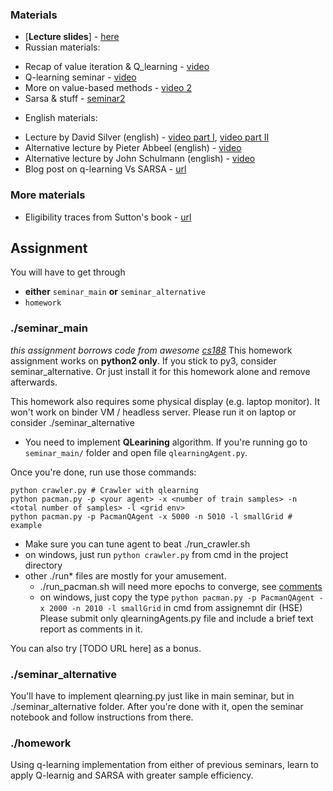 ### Materials
* [__Lecture slides__] - [here](https://yadi.sk/i/54qWKtDB3NDeuh)
* Russian materials:
 - Recap of value iteration & Q_learning - [video](https://yadi.sk/i/I7XcP6vU3ExNrT)
 - Q-learning seminar - [video](https://yadi.sk/i/XbqNQmjm3ExNsq)
 - More on value-based methods - [video 2](https://yadi.sk/i/I7XcP6vU3ExNrT)
 - Sarsa & stuff - [seminar2](https://yadi.sk/i/XbqNQmjm3ExNsq)
* English materials:
 - Lecture by David Silver (english) - [video part I](https://www.youtube.com/watch?v=PnHCvfgC_ZA), [video part II](https://www.youtube.com/watch?v=0g4j2k_Ggc4&t=43s)
 - Alternative lecture by Pieter Abbeel (english) - [video](https://www.youtube.com/watch?v=ifma8G7LegE)
 - Alternative lecture by John Schulmann (english) - [video](https://www.youtube.com/watch?v=IL3gVyJMmhg)
 - Blog post on q-learning Vs SARSA - [url](https://studywolf.wordpress.com/2013/07/01/reinforcement-learning-sarsa-vs-q-learning/)

### More materials
* Eligibility traces from Sutton's book - [url](http://incompleteideas.net/sutton/book/ebook/node72.html)

## Assignment

You will have to get through 
* __either__ `seminar_main` __or__ `seminar_alternative`
* `homework`

### ./seminar_main
_this assignment borrows code from awesome [cs188](http://ai.berkeley.edu/project_overview.html)_
This homework assignment works on __python2 only__. If you stick to py3, consider seminar_alternative. Or just install it for this homework alone and remove afterwards.

This homework also requires some physical display (e.g. laptop monitor). It won't work on binder VM / headless server. Please run it on laptop or consider ./seminar_alternative


* You need to implement **QLearining** algorithm.  If you're running go to ```seminar_main/``` folder and open file ```qlearningAgent.py```.

Once you're done, run use those commands:
```
python crawler.py # Crawler with qlearning
python pacman.py -p <your agent> -x <number of train samples> -n <total number of samples> -l <grid env>
python pacman.py -p PacmanQAgent -x 5000 -n 5010 -l smallGrid # example
```
* Make sure you can tune agent to beat ./run_crawler.sh
 * on windows, just run `python crawler.py` from cmd in the project directory
* other ./run* files are mostly for your amusement. 
  * ./run_pacman.sh will need more epochs to converge, see [comments](https://github.com/yandexdataschool/Practical_RL/blob/fall17/week3/seminar_main/run_pacman.sh)
  * on windows, just copy the type `python pacman.py -p PacmanQAgent -x 2000 -n 2010 -l smallGrid` in cmd from assignemnt dir
(HSE) Please submit only qlearningAgents.py file and include a brief text report as comments in it.

You can also try [TODO URL here] as a bonus.

### ./seminar_alternative

You'll have to implement qlearning.py just like in main seminar, but in ./seminar_alternative folder. After you're done with it, open the seminar notebook and follow instructions from there.

### ./homework

Using q-learning implementation from either of previous seminars, learn to apply Q-learnig and SARSA with greater sample efficiency.
